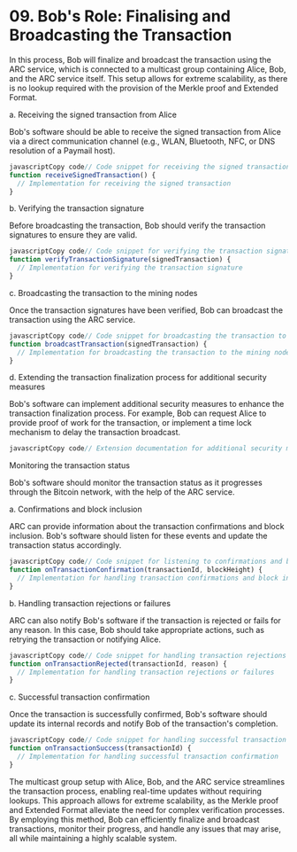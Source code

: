 # 09. Bob's Role: Finalising and Broadcasting the Transaction

In this process, Bob will finalize and broadcast the transaction using the ARC service, which is connected to a multicast group containing Alice, Bob, and the ARC service itself. This setup allows for extreme scalability, as there is no lookup required with the provision of the Merkle proof and Extended Format.

a. Receiving the signed transaction from Alice

Bob's software should be able to receive the signed transaction from Alice via a direct communication channel (e.g., WLAN, Bluetooth, NFC, or DNS resolution of a Paymail host).

```javascript
javascriptCopy code// Code snippet for receiving the signed transaction from Alice
function receiveSignedTransaction() {
  // Implementation for receiving the signed transaction
}
```

b. Verifying the transaction signature

Before broadcasting the transaction, Bob should verify the transaction signatures to ensure they are valid.

```javascript
javascriptCopy code// Code snippet for verifying the transaction signature
function verifyTransactionSignature(signedTransaction) {
  // Implementation for verifying the transaction signature
}
```

c. Broadcasting the transaction to the mining nodes

Once the transaction signatures have been verified, Bob can broadcast the transaction using the ARC service.

```javascript
javascriptCopy code// Code snippet for broadcasting the transaction to the mining nodes
function broadcastTransaction(signedTransaction) {
  // Implementation for broadcasting the transaction to the mining nodes
}
```

d. Extending the transaction finalization process for additional security measures

Bob's software can implement additional security measures to enhance the transaction finalization process. For example, Bob can request Alice to provide proof of work for the transaction, or implement a time lock mechanism to delay the transaction broadcast.

```javascript
javascriptCopy code// Extension documentation for additional security measures
```

Monitoring the transaction status

Bob's software should monitor the transaction status as it progresses through the Bitcoin network, with the help of the ARC service.

a. Confirmations and block inclusion

ARC can provide information about the transaction confirmations and block inclusion. Bob's software should listen for these events and update the transaction status accordingly.

```javascript
javascriptCopy code// Code snippet for listening to confirmations and block inclusion
function onTransactionConfirmation(transactionId, blockHeight) {
  // Implementation for handling transaction confirmations and block inclusion
}
```

b. Handling transaction rejections or failures

ARC can also notify Bob's software if the transaction is rejected or fails for any reason. In this case, Bob should take appropriate actions, such as retrying the transaction or notifying Alice.

```javascript
javascriptCopy code// Code snippet for handling transaction rejections or failures
function onTransactionRejected(transactionId, reason) {
  // Implementation for handling transaction rejections or failures
}
```

c. Successful transaction confirmation

Once the transaction is successfully confirmed, Bob's software should update its internal records and notify Bob of the transaction's completion.

```javascript
javascriptCopy code// Code snippet for handling successful transaction confirmation
function onTransactionSuccess(transactionId) {
  // Implementation for handling successful transaction confirmation
}
```

The multicast group setup with Alice, Bob, and the ARC service streamlines the transaction process, enabling real-time updates without requiring lookups. This approach allows for extreme scalability, as the Merkle proof and Extended Format alleviate the need for complex verification processes. By employing this method, Bob can efficiently finalize and broadcast transactions, monitor their progress, and handle any issues that may arise, all while maintaining a highly scalable system.
